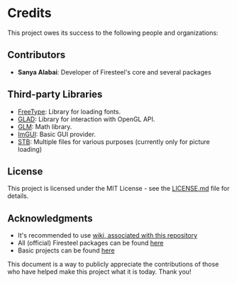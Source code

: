 # Credits
This project owes its success to the following people and organizations:

## Contributors
- **Sanya Alabai**: Developer of Firesteel's core and several packages

## Third-party Libraries
- [FreeType](https://gitlab.freedesktop.org/freetype/freetype): Library for loading fonts.
- [GLAD](https://glad.dav1d.de/): Library for interaction with OpenGL API.
- [GLM](https://github.com/g-truc/glm): Math library.
- [ImGUI](https://github.com/ocornut/imgui): Basic GUI provider.
- [STB](https://github.com/nothings/stb): Multiple files for various purposes (currently only for picture loading)

## License
This project is licensed under the MIT License - see the [LICENSE.md](https://github.com/xanytka-devs/firesteel/blob/main/LICENSE) file for details.

## Acknowledgments
- It's recommended to use [wiki, associated with this repository](https://firesteel.readthedocs.io/ru/latest/)
- All (official) Firesteel packages can be found [here](https://github.com/xanytka-devs/fs-packages)
- Basic projects can be found [here](https://github.com/xanytka-devs/fs-examples)

This document is a way to publicly appreciate the contributions of those who have helped make this project what it is today. Thank you!
